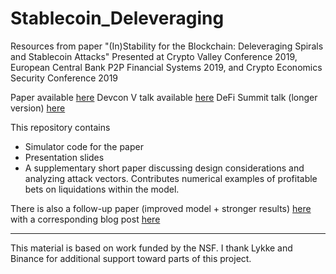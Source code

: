 # Stablecoin_Deleveraging
Resources from paper "(In)Stability for the Blockchain: Deleveraging Spirals and Stablecoin Attacks"
Presented at Crypto Valley Conference 2019, European Central Bank P2P Financial Systems 2019, and Crypto Economics Security Conference 2019


Paper available [here](https://arxiv.org/abs/1906.02152)
Devcon V talk available [here](https://www.youtube.com/watch?v=qOi50UtxL7A)
DeFi Summit talk (longer version) [here](https://www.youtube.com/watch?v=NxpsHA_5Lr4)


This repository contains
- Simulator code for the paper
- Presentation slides
- A supplementary short paper discussing design considerations and analyzing attack vectors. Contributes numerical examples of profitable bets on liquidations within the model.


There is also a follow-up paper (improved model + stronger results) [here](https://arxiv.org/abs/2004.01304) with a corresponding blog post [here](https://medium.com/coinmonks/insights-from-modeling-stablecoins-a30e732aef1b)


---
This material is based on work funded by the NSF. I thank Lykke and Binance for additional support toward parts of this project.